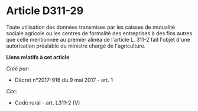 # Article D311-29

Toute utilisation des données transmises par les caisses de mutualité sociale agricole ou les centres de formalité des
entreprises à des fins autres que celle mentionnée au premier alinéa de l'article L. 311-2 fait l'objet d'une autorisation
préalable du ministre chargé de l'agriculture.

**Liens relatifs à cet article**

_Créé par_:

  - Décret n°2017-916 du 9 mai 2017 - art. 1

_Cite_:

  - Code rural - art. L311-2 (V)
